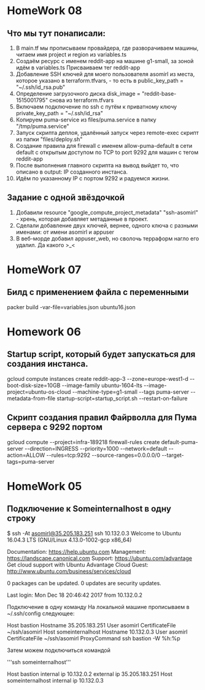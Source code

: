 # HomeWork 08
## Что мы тут понаписали:

 1. В main.tf мы прописываем провайдера, где разворачиваем машины, читаем имя project и region из variables.ts
 2. Создаём ресурс с именем reddit-app на машине g1-small, за зоной идём в variables.ts Присваиваем тег reddit-app
 3. Добавление SSH ключей для моего пользователя asomirl из места, которое указано в terraform.tfvars, - то есть в public_key_path = "~/.ssh/id_rsa.pub"
 4. Определение загрузочного диска disk_image = "reddit-base-1515001795" снова из terraform.tfvars
 5. Включаем  подключение по ssh с путём к приватному ключу private_key_path = "~/.ssh/id_rsa"
 6. Копируем puma-service из files/puma.service в папку "/tmp/puma.service"
 7. Запуск скрипта деплоя, удалённый запуск через remote-exec скрипт из папки "files/deploy.sh"
 8. Создание правила для firewall с именем allow-puma-default в сети default с открытым доступом по TCP to port 9292 для машин с тегом reddit-app
 9. После выполнения главного скрипта на вывод выйдет то, что описано в  output: IP созданного инстанса. 
 10. Идём по указанному IP с портом 9292 и радуемся жизни. 
 
## Задание с одной звёздочкой

 1. Добавили resource "google_compute_project_metadata" "ssh-asomirl" - хрень, которая добавляет метаданные в проект. 
 2. Сделали добавление двух ключей, вернее, одного ключа с разными именами: от имени asomirl и appuser
 3. В веб-морде добавил appuser_web, но сволочь терраформ нагло его удалил. Да какого >_< 

# HomeWork 07

## Билд с применением файла с переменными

packer build -var-file=variables.json ubuntu16.json

# Homework 06
## Startup script, который будет запускаться для создания инстанса.

gcloud compute instances create reddit-app-3 --zone=europe-west1-d --boot-disk-size=10GB --image-family ubuntu-1604-lts --image-project=ubuntu-os-cloud --machine-type=g1-small --tags puma-server --metadata-from-file startup-script=startup_script.sh --restart-on-failure

## Скрипт создания правил Файрволла для Пума сервера с 9292 портом

gcloud compute --project=infra-189218 firewall-rules create default-puma-server --direction=INGRESS --priority=1000 --network=default --action=ALLOW --rules=tcp:9292 --source-ranges=0.0.0.0/0 --target-tags=puma-server

# HomeWork 05
## Подключение к Someinternalhost в одну строку
 $ ssh -At asomirl@35.205.183.251 ssh 10.132.0.3 Welcome to Ubuntu 16.04.3 LTS (GNU/Linux 4.13.0-1002-gcp x86_64)

Documentation: https://help.ubuntu.com
Management: https://landscape.canonical.com
Support: https://ubuntu.com/advantage
Get cloud support with Ubuntu Advantage Cloud Guest: http://www.ubuntu.com/business/services/cloud

0 packages can be updated. 0 updates are security updates.

Last login: Mon Dec 18 20:46:42 2017 from 10.132.0.2

Подключение в одну команду
На локальной машине прописываем в ~/.ssh/config следующее:

Host bastion Hostname 35.205.183.251 User asomirl CertificateFile ~/ssh/asomirl Host someinternalhost Hostname 10.132.0.3 User asomirl CertificateFile ~/ssh/asomirl ProxyCommand ssh bastion -W %h:%p 

Затем можем подключиться командой

'''ssh someinternalhost'''

Host bastion internal ip 10.132.0.2 external ip 35.205.183.251 Host someinternalhost	internal ip 10.132.0.3

 

